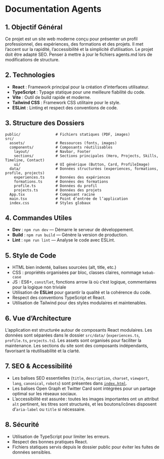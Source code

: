 # Documentation Agents

## 1. Objectif Général
Ce projet est un site web moderne conçu pour présenter un profil professionnel, des expériences, des formations et des projets. Il met l’accent sur la rapidité, l’accessibilité et la simplicité d’utilisation.
Le projet doit être adapté SEO. Penser à mettre à jour le fichiers agents.md lors de modifications de structure.

## 2. Technologies
- **React** : Framework principal pour la création d’interfaces utilisateur.
- **TypeScript** : Typage statique pour une meilleure fiabilité du code.
- **Vite** : Outil de build rapide et moderne.
- **Tailwind CSS** : Framework CSS utilitaire pour le style.
- **ESLint** : Linting et respect des conventions de code.

## 3. Structure des Dossiers
```
public/                # Fichiers statiques (PDF, images)
src/
  assets/              # Ressources (fonts, images)
  components/          # Composants réutilisables
    layout/            # Navbar, Footer
    sections/          # Sections principales (Hero, Projects, Skills, Timeline, Contact)
    ui/                # UI générique (Button, Card, ProfileImage)
  data/                # Données structurées (experiences, formations, profile, projects)
    experiences.ts     # Données des expériences
    formations.ts      # Données des formations
    profile.ts         # Données du profil
    projects.ts        # Données des projets
  App.tsx              # Composant racine
  main.tsx             # Point d’entrée de l’application
  index.css            # Styles globaux
```

## 4. Commandes Utiles
- **Dev** : `npm run dev` — Démarre le serveur de développement.
- **Build** : `npm run build` — Génère la version de production.
- **Lint** : `npm run lint` — Analyse le code avec ESLint.

## 5. Style de Code
- HTML bien indenté, balises sourcées (alt, title, etc.)
- CSS : propriétés organisées par bloc, classes claires, nommage `kebab-case`
- JS : ES6+, `const`/`let`, fonctions arrow là où c’est logique, commentaires pour la logique non triviale
- Utilisation de **ESLint** pour garantir la qualité et la cohérence du code.
- Respect des conventions TypeScript et React.
- Utilisation de Tailwind pour des styles modulaires et maintenables.


## 6. Vue d’Architecture
L’application est structurée autour de composants React modulaires. Les données sont séparées dans le dossier `src/data/` (`experiences.ts`, `profile.ts`, `projects.ts`). Les assets sont organisés pour faciliter la maintenance. Les sections du site sont des composants indépendants, favorisant la réutilisabilité et la clarté.

## 7. SEO & Accessibilité

- Les balises SEO essentielles (`title`, `description`, `charset`, `viewport`, `lang`, `canonical`, `robots`) sont présentes dans [`index.html`](index.html:1).
- Les balises Open Graph et Twitter Card sont intégrées pour un partage optimal sur les réseaux sociaux.
- L’accessibilité est assurée : toutes les images importantes ont un attribut `alt` pertinent, les titres sont structurés, et les boutons/icônes disposent d’`aria-label` ou `title` si nécessaire.

## 8. Sécurité
- Utilisation de TypeScript pour limiter les erreurs.
- Respect des bonnes pratiques React.
- Fichiers statiques servis depuis le dossier public pour éviter les fuites de données sensibles.
